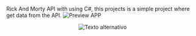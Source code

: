 Rick And Morty API with using C#, this projects is a simple project where get data from the API.
![Preview APP](https://github.com/papifate/RickAndMortyAPI-CSharp/blob/master/Preview.png)
<p align="center">
  <img src="https://github.com/papifate/RickAndMortyAPI-CSharp/blob/master/Preview.png" alt="Texto alternativo">
</p>
